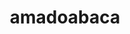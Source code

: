 ---
title: amadoabaca
github: https://github.com/amadoabaca
mode: dark
transition: 1s
score: 72.0
archetype:
- Code
---